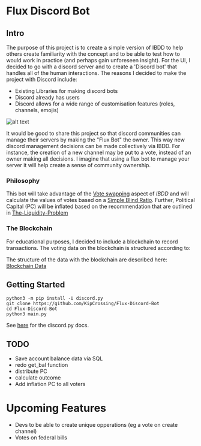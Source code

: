 # Flux Discord Bot

## Intro

The purpose of this project is to create a simple version of IBDD to help others create familiarity with the concept and to be able to test how to would work in practice (and perhaps gain unforeseen insight). For the UI, I decided to go with a discord server and to create a 'Discord bot' that handles all of the human interactions. The reasons I decided to make the project with Discord include:

- Existing Libraries for making discord bots
- Discord already has users
- Discord allows for a wide range of customisation features (roles, channels, emojis)

![alt text](assets/Flux-bot-example.png)

It would be good to share this project so that discord communities can manage their servers by making the "Flux Bot" the owner. This way new discord management decisions can be made collectively via IBDD. For instance, the creation of a new channel may be put to a vote, instead of an owner making all decisions. I imagine that using a flux bot to manage your server it will help create a sense of community ownership.

### Philosophy

This bot will take advantage of the [Vote swapping](docs/VOTE-SWAPPING.md) aspect of _IBDD_ and will calculate the values of votes based on a [Simple Blind Ratio](docs/VOTE-SWAPPING.md). Further, Political Capital (PC) will be inflated based on the recommendation that are outlined in [The-Liquidity-Problem](docs/THE-LIQUIDITY-PROBLEM.md)

### The Blockchain

For educational purposes, I decided to include a blockchain to record transactions. The voting data on the blockchain is structured according to:

The structure of the data with the blockchain are described here: [Blockchain Data](docs/BLOCKCHAIN_DATA.md)

## Getting Started

```
python3 -m pip install -U discord.py
git clone https://github.com/KipCrossing/Flux-Discord-Bot
cd Flux-Discord-Bot
python3 main.py
```

See [here](https://discordpy.readthedocs.io/en/latest/) for the discord.py docs.

## TODO

- Save account balance data via SQL
- redo get_bal function
- distribute PC
- calculate outcome
- Add inflation PC to all voters

# Upcoming Features

- Devs to be able to create unique opperations (eg a vote on create channel)
- Votes on federal bills
